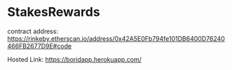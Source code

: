 # StakesRewards


contract address: https://rinkeby.etherscan.io/address/0x42A5E0Fb794fe101DB6400D76240466FB2677D9E#code


Hosted Link: https://boridapp.herokuapp.com/
